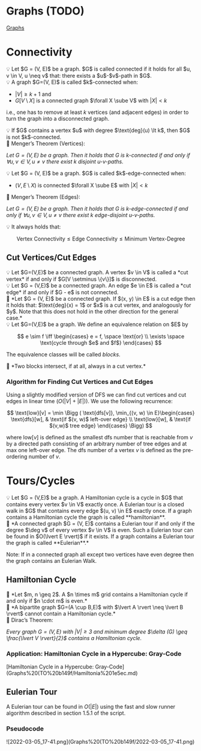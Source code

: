 # Graphs (TODO)

[Graphs](Graphs%20f8a1f.md) 

# Connectivity

<aside>
💡 Let $G = (V, E)$ be a graph. $G$ is called connected if it holds for all $u, v \in V, u \neq v$ that: there exists a $u$-$v$-path in $G$.

</aside>

<aside>
💡 A graph $G=(V, E)$ is called $k$-connected when:

- $\lvert V \rvert \geq k + 1$ and
- $G[V \setminus X]$ is a connected graph $\forall X \sube V$ with $\lvert X \rvert \lt k$

i.e., one has to remove at least $k$ vertices (and adjacent edges) in order to turn the graph into a disconnected graph.

</aside>

<aside>
💡 If $G$ contains a vertex $u$ with degree $\text{deg}(u) \lt k$, then $G$ is not $k$-connected.

</aside>

<aside>
📖 Menger’s Theorem (Vertices):

*Let $G = (V, E)$ be a graph. Then it holds that $G$ is $k$-connected if and only if $\forall u, v \in V, u \neq v$ there exist $k$ disjoint $u$-$v$-paths.*

</aside>

<aside>
💡 Let $G = (V, E)$ be a graph. $G$ is called $k$-edge-connected when:

- $(V, E \setminus X)$ is connected $\forall X \sube E$ with $\lvert X \rvert \lt k$
</aside>

<aside>
📖 Menger’s Theorem (Edges):

*Let $G=(V, E)$ be a graph. Then it holds that $G$ is $k$-edge-connected if and only if $\forall u, v \in V, u \neq v$ there exist $k$ edge-disjoint $u$-$v$-paths.*

</aside>

<aside>
💡 It always holds that:

$$
\text{Vertex Connectivity} \leq \text{Edge Connectivity} \leq \text{Minimum Vertex-Degree}
$$

</aside>

## Cut Vertices/Cut Edges

<aside>
💡 Let $G=(V,E)$ be a connected graph. A vertex $v \in V$ is called a *cut vertex* if and only if $G[V \setminus \{v\}]$ is disconnected.

</aside>

<aside>
💡 Let $G = (V,E)$ be a connected graph. An edge $e \in E$ is called a *cut edge* if and only if $G - e$ is not connected.

</aside>

<aside>
📌  *Let $G = (V, E)$ be a connected graph. If $(x, y) \in E$ is a cut edge then it holds that: $\text{deg}(x) = 1$ or $x$ is a cut vertex, and analogously for $y$. Note that this does not hold in the other direction for the general case.*

</aside>

<aside>
💡 Let $G=(V,E)$ be a graph. We define an equivalence relation on $E$ by

$$
e \sim f \iff \begin{cases}
e = f, \space \text{or} \\
\exists \space \text{cycle through $e$ and $f$}
\end{cases}
$$

The equivalence classes will be called *blocks*.

</aside>

<aside>
📌 *Two blocks intersect, if at all, always in a cut vertex.*

</aside>

### Algorithm for Finding Cut Vertices and Cut Edges

Using a slightly modified version of DFS we can find cut vertices and cut edges in linear time ($O(\lvert V\rvert + \lvert E \rvert)$). We use the following recurrence:

$$
\text{low}[v] = \min \Bigg ( \text{dfs[v]}, \min_{(v, w) \in E}\begin{cases} \text{dfs}[w], & \text{if $(v, w)$ left-over edge} \\ \text{low}[w], & \text{if $(v,w)$ tree edge} \end{cases} \Bigg)
$$

where $\text{low}[v]$ is defined as the smallest $\text{dfs}$ number that is reachable from $v$ by a directed path consisting of an arbitrary number of tree edges and at max one left-over edge. The $\text{dfs}$ number of a vertex $v$ is defined as the pre-ordering number of $v$.

# Tours/Cycles

<aside>
💡 Let $G = (V,E)$ be a graph. A Hamiltonian cycle is a cycle in $G$ that contains every vertex $v \in V$ exactly once. A Eulerian tour is a closed walk in $G$ that contains every edge $(u, v) \in E$ exactly once. If a graph contains a Hamiltonian cycle the graph is called **hamiltonian**.

</aside>

<aside>
📖 *A connected graph $G = (V, E)$ contains a Eulerian tour if and only if the degree $\deg v$ of every vertex $v \in V$ is even. Such a Eulerian tour can be found in $O(\lvert E \rvert)$ if it exists. If a graph contains a Eulerian tour the graph is called **Eulerian**.*

</aside>

Note: If in a connected graph all except two vertices have even degree then the graph contains an Eulerian Walk.

## Hamiltonian Cycle

<aside>
📖 *Let $m, n \geq 2$. A $n \times m$ grid contains a Hamiltonian cycle if and only if $n \cdot m$ is even.*

</aside>

<aside>
📖 *A bipartite graph $G=(A \cup B,E)$ with $\lvert A \rvert \neq \lvert B \rvert$ cannot contain a Hamiltonian cycle.*

</aside>

<aside>
📖 Dirac’s Theorem:

*Every graph $G=(V,E)$ with $\vert V \rvert \geq 3$ and minimum degree $\delta (G) \geq \frac{\lvert V \rvert}{2}$ contains a Hamiltonian cycle.*

</aside>

### Application: Hamiltonian Cycle in a Hypercube: Gray-Code

[Hamiltonian Cycle in a Hypercube: Gray-Code](Graphs%20(TO%20b149f/Hamiltonia%201e5ec.md)

## Eulerian Tour

A Eulerian tour can be found in $O(\lvert E \rvert)$ using the fast and slow runner algorithm described in section 1.5.1 of the script.

### Pseudocode

![2022-03-05_17-41.png](Graphs%20(TO%20b149f/2022-03-05_17-41.png)